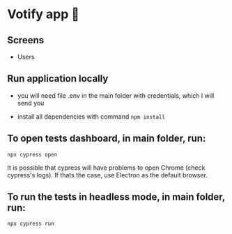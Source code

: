 # Votify app 🚀

## Screens

- Users

## Run application locally

- you will need file .env in the main folder with credentials, which I will send you

- install all dependencies with command `npm install`

## To open tests dashboard, in main folder, run:

`npx cypress open`

It is possible that cypress will have problems to open Chrome (check cypress's logs). If thats the case, use Electron as the default browser.

## To run the tests in headless mode, in main folder, run:

`npx cypress run`
